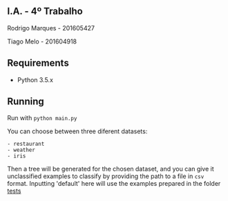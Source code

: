 
## I.A. - 4º Trabalho ###########################################################################

Rodrigo Marques - 201605427

Tiago Melo - 201604918

## Requirements #################################################################################

 - Python 3.5.x

## Running ######################################################################################

  Run with `python main.py`
  
  You can choose between three diferent datasets:
  
    - restaurant
    - weather
    - iris
   
   Then a tree will be generated for the chosen dataset, and you can give it unclassified 
   examples to classify by providing the path to a file in `csv` format. 
   Inputting 'default' here will use the examples prepared in the folder [tests](tests)
